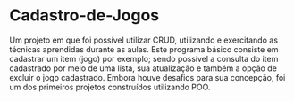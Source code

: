 # Cadastro-de-Jogos

Um projeto em que foi possível utilizar CRUD, utilizando e exercitando as técnicas aprendidas durante as aulas. 
Este programa básico consiste em cadastrar um item (jogo) por exemplo; sendo possível a consulta do item cadastrado por meio de uma lista, sua atualização e também a opção de excluir o jogo cadastrado. 
Embora houve desafios para sua concepção, foi um dos primeiros projetos construídos utilizando POO.

